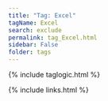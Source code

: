 ```yaml
---
title: "Tag: Excel"
tagName: Excel
search: exclude
permalink: tag_Excel.html
sidebar: False
folder: tags
---
```

{% include taglogic.html %}

{% include links.html %}
